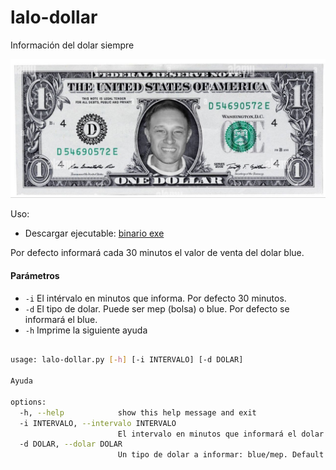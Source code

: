# lalo-dollar
Información del dolar siempre

![](./img/img_a.jpg)

Uso: 

- Descargar ejecutable: [binario exe](https://github.com/kity-linuxero/lalo-dollar/releases/download/v1.0/lalo-dollar.exe)

Por defecto informará cada 30 minutos el valor de venta del dolar blue.

#### Parámetros
- `-i` El intérvalo en minutos que informa. Por defecto 30 minutos.
- `-d` El tipo de dolar. Puede ser mep (bolsa) o blue. Por defecto se informará el blue.
- `-h` Imprime la siguiente ayuda

```bash

usage: lalo-dollar.py [-h] [-i INTERVALO] [-d DOLAR]

Ayuda

options:
  -h, --help            show this help message and exit
  -i INTERVALO, --intervalo INTERVALO
                        El intervalo en minutos que informará el dolar. Default: 30 minutos
  -d DOLAR, --dolar DOLAR
                        Un tipo de dolar a informar: blue/mep. Default: blue
```
